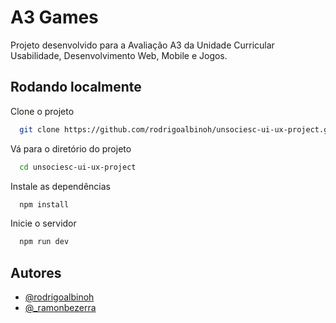 
# A3 Games

Projeto desenvolvido para a Avaliação A3 da Unidade Curricular Usabilidade, Desenvolvimento Web, Mobile e Jogos.

## Rodando localmente

Clone o projeto

```bash
  git clone https://github.com/rodrigoalbinoh/unsociesc-ui-ux-project.git
```

Vá para o diretório do projeto

```bash
  cd unsociesc-ui-ux-project
```

Instale as dependências

```bash
  npm install
```

Inicie o servidor

```bash
  npm run dev
```
  
## Autores

- [@rodrigoalbinoh](https://www.github.com/rodrigoalbinoh)
- [@_ramonbezerra](https://www.instagram.com/_ramonbezerra/)